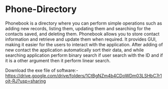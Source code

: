 # Phone-Directory
Phonebook is a directory where you can perform simple operations such as adding new records, listing them, updating them and searching for the contacts saved, and deleting them. Phonebook allows you to store contact information and retrieve and update them when required. It provides GUI, making it easier for the users to interact with the application. After adding of new contact the application automatically sort their data, and while searching application perform binary search if user search with the ID and if it is a other argument then it perform linear search.

Download the exe file of software:- https://drive.google.com/drive/folders/1CtBgNZm4b4CDoWDm03LSHbC7r1ojt-RJ?usp=sharing
